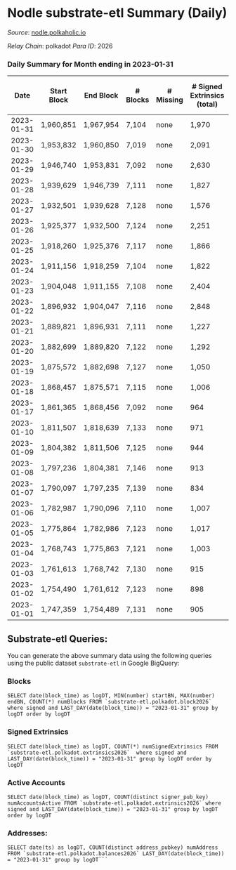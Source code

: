 # Nodle substrate-etl Summary (Daily)

_Source_: [nodle.polkaholic.io](https://nodle.polkaholic.io)

*Relay Chain*: polkadot
*Para ID*: 2026



### Daily Summary for Month ending in 2023-01-31


| Date | Start Block | End Block | # Blocks | # Missing | # Signed Extrinsics (total) | # Active Accounts | # Addresses with Balances | # Events | # Transfers | # XCM Transfers In | # XCM Transfers Out |
| ---- | ----------- | --------- | -------- | --------- | --------------------------- | ----------------- | ------------------------- | -------- | ----------- | ------------------ | ------------------- |
| 2023-01-31 | 1,960,851 | 1,967,954 | 7,104 | none | 1,970 | 1,337 | 684,937 | 134,833 | 106,205  |   |   |
| 2023-01-30 | 1,953,832 | 1,960,850 | 7,019 | none | 2,091 | 1,475 | 684,104 | 134,315 | 104,566  |   |   |
| 2023-01-29 | 1,946,740 | 1,953,831 | 7,092 | none | 2,630 | 2,089 | 682,943 | 131,680 | 98,916  |   |   |
| 2023-01-28 | 1,939,629 | 1,946,739 | 7,111 | none | 1,827 | 1,314 | 682,062 | 123,755 | 95,091  |   |   |
| 2023-01-27 | 1,932,501 | 1,939,628 | 7,128 | none | 1,576 | 1,201 | 680,763 | 116,105 | 89,144  |   |   |
| 2023-01-26 | 1,925,377 | 1,932,500 | 7,124 | none | 2,251 | 1,748 | 679,592 | 115,575 | 83,569  |   |   |
| 2023-01-25 | 1,918,260 | 1,925,376 | 7,117 | none | 1,866 | 1,426 | 678,214 | 104,563 | 76,066  |   |   |
| 2023-01-24 | 1,911,156 | 1,918,259 | 7,104 | none | 1,822 | 1,344 | 677,219 | 105,544 | 77,296  |   |   |
| 2023-01-23 | 1,904,048 | 1,911,155 | 7,108 | none | 2,404 | 1,722 | 676,201 | 112,717 | 79,628  |   |   |
| 2023-01-22 | 1,896,932 | 1,904,047 | 7,116 | none | 2,848 | 1,986 | 674,775 | 113,331 | 76,704  |   |   |
| 2023-01-21 | 1,889,821 | 1,896,931 | 7,111 | none | 1,227 | 814 | 672,948 | 96,626 | 72,800  |   |   |
| 2023-01-20 | 1,882,699 | 1,889,820 | 7,122 | none | 1,292 | 876 | 672,190 | 101,058 | 77,213  |   |   |
| 2023-01-19 | 1,875,572 | 1,882,698 | 7,127 | none | 1,050 | 656 | 671,603 | 100,560 | 78,309  |   |   |
| 2023-01-18 | 1,868,457 | 1,875,571 | 7,115 | none | 1,006 | 681 | 671,024 | 100,649 | 78,841  |   |   |
| 2023-01-17 | 1,861,365 | 1,868,456 | 7,092 | none | 964 | 640 | 670,441 | 100,405 | 79,029  |   |   |
| 2023-01-10 | 1,811,507 | 1,818,639 | 7,133 | none | 971 | 651 | 666,895 | 99,813 | 78,541  |   |   |
| 2023-01-09 | 1,804,382 | 1,811,506 | 7,125 | none | 944 | 616 | 666,501 | 97,568 | 76,217  |   |   |
| 2023-01-08 | 1,797,236 | 1,804,381 | 7,146 | none | 913 | 618 | 666,129 | 94,572 | 73,322  |   |   |
| 2023-01-07 | 1,790,097 | 1,797,235 | 7,139 | none | 834 | 542 | 665,660 | 94,554 | 73,964  |   |   |
| 2023-01-06 | 1,782,987 | 1,790,096 | 7,110 | none | 1,007 | 594 | 665,247 | 97,435 | 75,604  |   |   |
| 2023-01-05 | 1,775,864 | 1,782,986 | 7,123 | none | 1,017 | 600 | 664,755 | 95,891 | 74,018  |   |   |
| 2023-01-04 | 1,768,743 | 1,775,863 | 7,121 | none | 1,003 | 655 | 664,266 | 97,465 | 75,686  |   |   |
| 2023-01-03 | 1,761,613 | 1,768,742 | 7,130 | none | 915 | 644 | 663,825 | 95,759 | 74,757  |   |   |
| 2023-01-02 | 1,754,490 | 1,761,612 | 7,123 | none | 898 | 625 | 663,408 | 92,283 | 71,389  |   |   |
| 2023-01-01 | 1,747,359 | 1,754,489 | 7,131 | none | 905 | 624 | 662,984 | 89,229 | 68,318  |   |   |

## Substrate-etl Queries:
You can generate the above summary data using the following queries using the public dataset `substrate-etl` in Google BigQuery:


### Blocks
```
SELECT date(block_time) as logDT, MIN(number) startBN, MAX(number) endBN, COUNT(*) numBlocks FROM `substrate-etl.polkadot.block2026`  where signed and LAST_DAY(date(block_time)) = "2023-01-31" group by logDT order by logDT
```


### Signed Extrinsics
```
SELECT date(block_time) as logDT, COUNT(*) numSignedExtrinsics FROM `substrate-etl.polkadot.extrinsics2026`  where signed and LAST_DAY(date(block_time)) = "2023-01-31" group by logDT order by logDT
```


### Active Accounts
```
SELECT date(block_time) as logDT, COUNT(distinct signer_pub_key) numAccountsActive FROM `substrate-etl.polkadot.extrinsics2026` where signed and LAST_DAY(date(block_time)) = "2023-01-31" group by logDT order by logDT
```


### Addresses:
```
SELECT date(ts) as logDT, COUNT(distinct address_pubkey) numAddress FROM `substrate-etl.polkadot.balances2026` LAST_DAY(date(block_time)) = "2023-01-31" group by logDT```

